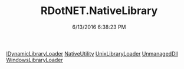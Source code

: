 ﻿---
title: RDotNET.NativeLibrary
date: 6/13/2016 6:38:23 PM
---

[IDynamicLibraryLoader](T-RDotNET.NativeLibrary.IDynamicLibraryLoader.html)
[NativeUtility](T-RDotNET.NativeLibrary.NativeUtility.html)
[UnixLibraryLoader](T-RDotNET.NativeLibrary.UnixLibraryLoader.html)
[UnmanagedDll](T-RDotNET.NativeLibrary.UnmanagedDll.html)
[WindowsLibraryLoader](T-RDotNET.NativeLibrary.WindowsLibraryLoader.html)
